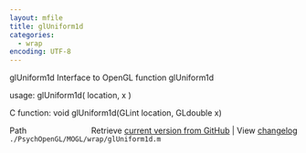 ```yaml
---
layout: mfile
title: glUniform1d
categories:
  - wrap
encoding: UTF-8
---
```


glUniform1d  Interface to OpenGL function glUniform1d  

usage:  glUniform1d( location, x )  

C function:  void glUniform1d(GLint location, GLdouble x)  


<div class="code_header" style="text-align:right;">
  <span style="float:left;">Path&nbsp;&nbsp;</span> <span class="counter">Retrieve <a href=
  "https://raw.github.com/Psychtoolbox-3/Psychtoolbox-3/beta/./PsychOpenGL/MOGL/wrap/glUniform1d.m">current version from GitHub</a> | View <a href=
  "https://github.com/Psychtoolbox-3/Psychtoolbox-3/commits/beta/./PsychOpenGL/MOGL/wrap/glUniform1d.m">changelog</a></span>
</div>
<div class="code">
  <code>./PsychOpenGL/MOGL/wrap/glUniform1d.m</code>
</div>
